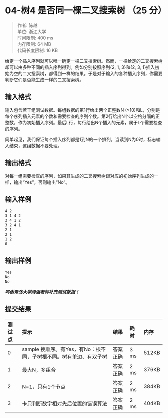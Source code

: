 04-树4 是否同一棵二叉搜索树 （25 分）
==

>作者: 陈越</br>
单位: 浙江大学</br>
时间限制: 400 ms</br>
内存限制: 64 MB</br>
代码长度限制: 16 KB

给定一个插入序列就可以唯一确定一棵二叉搜索树。然而，一棵给定的二叉搜索树却可以由多种不同的插入序列得到。例如分别按照序列{2, 1, 3}和{2, 3, 1}插入初始为空的二叉搜索树，都得到一样的结果。于是对于输入的各种插入序列，你需要判断它们是否能生成一样的二叉搜索树。

输入格式
--

输入包含若干组测试数据。每组数据的第1行给出两个正整数N (≤10)和L，分别是每个序列插入元素的个数和需要检查的序列个数。第2行给出N个以空格分隔的正整数，作为初始插入序列。最后L行，每行给出N个插入的元素，属于L个需要检查的序列。

简单起见，我们保证每个插入序列都是1到N的一个排列。当读到N为0时，标志输入结束，这组数据不要处理。

输出格式
--

对每一组需要检查的序列，如果其生成的二叉搜索树跟对应的初始序列生成的一样，输出“Yes”，否则输出“No”。

输入样例
--

```bash
4 2
3 1 4 2
3 4 1 2
3 2 4 1
2 1
2 1
1 2
0
```

输出样例
--

```bash
Yes
No
No
```

***鸣谢青岛大学周强老师补充测试数据！***

提交结果
--

|测试点|提示|结果|耗时|内存|
|:---|:---|:---|:---|:---|
|0|sample 换顺序。有Yes，有No：根不同，子树根不同。树有单边、有双子树|答案正确|3 ms|512KB|
|1|最大N，多组合|答案正确|2 ms|376KB|
|2|N=1，只有1个节点|答案正确|2 ms|384KB|
|3|卡只判断数字相对先后位置的错误算法|答案正确|2 ms|404KB|